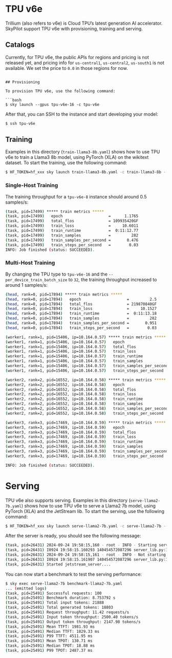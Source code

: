 # TPU v6e

Trillium (also refers to v6e) is Cloud TPU’s latest generation AI accelerator. SkyPilot support TPU v6e with provisioning, training and serving.

## Catalogs

Currently, for TPU v6e, the public APIs for regions and pricing is not released yet, and pricing info for `us-central1`, `us-central2`, `us-south1` is not available. We set the price to `0.0` in those regions for now.
```

## Provisioning

To provision TPU v6e, use the following command:

```bash
$ sky launch --gpus tpu-v6e-16 -c tpu-v6e
```

After that, you can SSH to the instance and start developing your model:

```bash
$ ssh tpu-v6e
```

## Training

Examples in this directory (`train-llama3-8b.yaml`) shows how to use TPU v6e to train a Llama3 8b model, using PyTorch (XLA) on the wikitext dataset. To start the training, use the following command:

```bash
$ HF_TOKEN=hf_xxx sky launch train-llama3-8b.yaml -c train-llama3-8b --env HF_TOKEN
```

### Single-Host Training

The training throughput for a `tpu-v6e-8` instance should around 0.5 samples/s:

```bash
(task, pid=17499) ***** train metrics *****
(task, pid=17499)   epoch                    =      1.1765
(task, pid=17499)   total_flos               = 109935420GF
(task, pid=17499)   train_loss               =     10.6011
(task, pid=17499)   train_runtime            =  0:11:12.77
(task, pid=17499)   train_samples            =         282
(task, pid=17499)   train_samples_per_second =       0.476
(task, pid=17499)   train_steps_per_second   =        0.03
INFO: Job finished (status: SUCCEEDED).
```

### Multi-Host Training

By changing the TPU type to `tpu-v6e-16` and the `--per_device_train_batch_size` to `32`, the training throughput increased to around 1 samples/s:

```bash
(head, rank=0, pid=17894) ***** train metrics *****
(head, rank=0, pid=17894)   epoch                    =         2.5
(head, rank=0, pid=17894)   total_flos               = 219870840GF
(head, rank=0, pid=17894)   train_loss               =     10.1527
(head, rank=0, pid=17894)   train_runtime            =  0:11:13.18
(head, rank=0, pid=17894)   train_samples            =         282
(head, rank=0, pid=17894)   train_samples_per_second =       0.951
(head, rank=0, pid=17894)   train_steps_per_second   =        0.03

(worker1, rank=1, pid=15406, ip=10.164.0.57) ***** train metrics *****
(worker1, rank=1, pid=15406, ip=10.164.0.57)   epoch                    =         2.5
(worker1, rank=1, pid=15406, ip=10.164.0.57)   total_flos               = 219870840GF
(worker1, rank=1, pid=15406, ip=10.164.0.57)   train_loss               =     10.1527
(worker1, rank=1, pid=15406, ip=10.164.0.57)   train_runtime            =  0:11:15.08
(worker1, rank=1, pid=15406, ip=10.164.0.57)   train_samples            =         282
(worker1, rank=1, pid=15406, ip=10.164.0.57)   train_samples_per_second =       0.948
(worker1, rank=1, pid=15406, ip=10.164.0.57)   train_steps_per_second   =        0.03

(worker2, rank=2, pid=16552, ip=10.164.0.58) ***** train metrics *****
(worker2, rank=2, pid=16552, ip=10.164.0.58)   epoch                    =         2.5
(worker2, rank=2, pid=16552, ip=10.164.0.58)   total_flos               = 219870840GF
(worker2, rank=2, pid=16552, ip=10.164.0.58)   train_loss               =     10.1527
(worker2, rank=2, pid=16552, ip=10.164.0.58)   train_runtime            =  0:11:15.61
(worker2, rank=2, pid=16552, ip=10.164.0.58)   train_samples            =         282
(worker2, rank=2, pid=16552, ip=10.164.0.58)   train_samples_per_second =       0.947
(worker2, rank=2, pid=16552, ip=10.164.0.58)   train_steps_per_second   =        0.03

(worker3, rank=3, pid=17469, ip=10.164.0.59) ***** train metrics *****
(worker3, rank=3, pid=17469, ip=10.164.0.59)   epoch                    =         2.5
(worker3, rank=3, pid=17469, ip=10.164.0.59)   total_flos               = 219870840GF
(worker3, rank=3, pid=17469, ip=10.164.0.59)   train_loss               =     10.1527
(worker3, rank=3, pid=17469, ip=10.164.0.59)   train_runtime            =  0:11:15.10
(worker3, rank=3, pid=17469, ip=10.164.0.59)   train_samples            =         282
(worker3, rank=3, pid=17469, ip=10.164.0.59)   train_samples_per_second =       0.948
(worker3, rank=3, pid=17469, ip=10.164.0.59)   train_steps_per_second   =        0.03

INFO: Job finished (status: SUCCEEDED).
```

# Serving

TPU v6e also supports serving. Examples in this directory (`serve-llama2-7b.yaml`) shows how to use TPU v6e to serve a Llama2 7b model, using PyTorch (XLA) and the JetStream lib. To start the serving, use the following command:

```bash
$ HF_TOKEN=hf_xxx sky launch serve-llama2-7b.yaml -c serve-llama2-7b --env HF_TOKEN
```

After the server is ready, you should see the following message:

```bash
(task, pid=26431) 2024-09-24 19:58:15,160 - root - INFO - Starting server on port 9000 with 64 threads
(task, pid=26431) I0924 19:58:15.160293 140454572087296 server_lib.py:155] Starting server on port 9000 with 64 threads
(task, pid=26431) 2024-09-24 19:58:15,161 - root - INFO - Not starting JAX profiler server: False
(task, pid=26431) I0924 19:58:15.161907 140454572087296 server_lib.py:164] Not starting JAX profiler server: False
(task, pid=26431) Started jetstream_server....
```

You can now start a benchmark to test the serving performance:

```bash
$ sky exec serve-llama2-7b benchmark-llama2-7b.yaml
... (emitted logs)
(task, pid=25491) Successful requests: 100
(task, pid=25491) Benchmark duration: 8.753792 s
(task, pid=25491) Total input tokens: 21888
(task, pid=25491) Total generated tokens: 18803
(task, pid=25491) Request throughput: 11.42 requests/s
(task, pid=25491) Input token throughput: 2500.40 tokens/s
(task, pid=25491) Output token throughput: 2147.98 tokens/s
(task, pid=25491) Mean TTFT: 1981.93 ms
(task, pid=25491) Median TTFT: 1829.33 ms
(task, pid=25491) P99 TTFT: 4511.95 ms
(task, pid=25491) Mean TPOT: 130.71 ms
(task, pid=25491) Median TPOT: 18.88 ms
(task, pid=25491) P99 TPOT: 2487.37 ms
```
